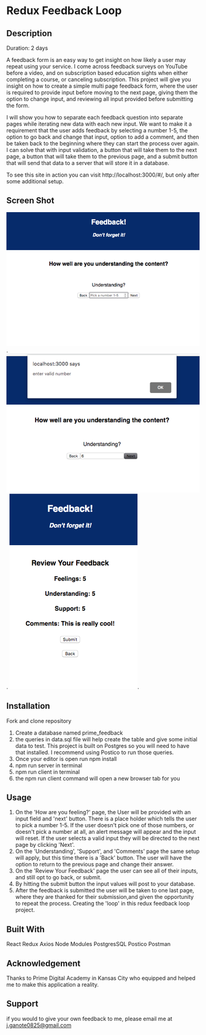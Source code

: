 # Redux Feedback Loop

## Description
Duration: 2 days

A feedback form is an easy way to get insight on how likely a user may repeat using your service. I come across feedback surveys on YouTube before a video, and on subscription based education sights when either completing a course, or canceling subscription. This project will give you insight on how to create a simple multi page feedback form, where the user is required to provide input before moving to the next page, giving them the option to change input, and reviewing all input provided before submitting the form.

I will show you how to separate each feedback question into separate pages while iterating new data with each new input. We want to make it a requirement that the user adds feedback by selecting a number 1-5, the option to go back and change that input, option to add a comment, and then be taken back to the beginning where they can start the process over again. I can solve that with input validation, a button that will take them to the next  page, a button that will take them to the previous page, and a submit button that will send that data to a server that will store it in a database.

To see this site in action you can visit http://localhost:3000/#/, but only after some additional setup.

## Screen Shot

![image](wireframes/SecondPage.png).
![image](wireframes/InvalidInput.png).
![image](wireframes/SubmitPage.png).

## Installation

Fork and clone repository

1. Create a database named prime_feedback
2. the queries in data.sql file will help create the table and give some initial data to test. This project
is built on Postgres so you will need to have that installed. I recommend using Postico to run those queries.
3. Once your editor is open run npm install
4. npm run server in terminal
5. npm run client in terminal
6. the npm run client command will open a new browser tab for you

## Usage 

1. On the 'How are you feeling?' page, the User will be provided with an input field and 'next' button. There is a place holder which tells the user to pick a number 1-5. If the user doesn't pick one of those numbers, or doesn't pick a number at all, an alert message will appear and the input will reset. If the user selects a valid input they will be directed to the next page by clicking 'Next'.
2. On the 'Understanding', 'Support', and 'Comments' page the same setup will apply, but this time there is a 'Back' button. The user will have the option to return to the previous page and change their answer.
3. On the 'Review Your Feedback' page the user can see all of their inputs, and still opt to go back, or submit.
4. By hitting the submit button the input values will post to your database.
5. After the feedback is submitted the user will be taken to one last page, where they are thanked for their submission,and given the opportunity to repeat the process. Creating the 'loop' in this redux feedback loop project.

## Built With

React
Redux
Axios
Node Modules
PostgresSQL
Postico
Postman

## Acknowledgement

Thanks to Prime Digital Academy in Kansas City who equipped and helped me to make this application a reality.

## Support

if you would to give your own feedback to me, please email me at j.ganote0825@gmail.com




